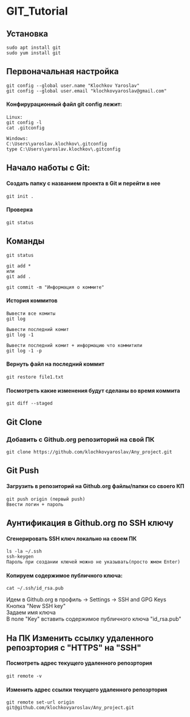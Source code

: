 # GIT_Tutorial

## Установка

```
sudo apt install git
sudo yum install git
```
## Первоначальная настройка

```
git config --global user.name "Klochkov Yaroslav"
git config --global user.email "klochkovyaroslav@gmail.com"
```
####  Конфирурационный файл git config лежит:

```
Linux:
git config -l
cat .gitconfig

Windows:
C:\Users\yaroslav.klochkov\.gitconfig
type C:\Users\yaroslav.klochkov\.gitconfig
```

## Начало наботы с Git:

#### Создать папку с названием проекта в Git и перейти в нее

```
git init .
```

#### Проверка

```
git status
```

## Команды

```
git status

git add *
или
git add .

git commit -m "Информация о коммите"
```

#### История коммитов

```
Вывести все комиты
git log

Вывести последний комит
git log -1

Вывести последний комит + информацию что коммитили
git log -1 -p
```

#### Вернуть файл на последний коммит

```
git restore file1.txt
```

#### Посмотреть какие изменения будут сделаны во время коммита

```
git diff --staged
```

## Git Clone
### Добавить с Github.org репозиторий на свой ПК

```
git clone https://github.com/klochkovyaroslav/Any_project.git
```


## Git Push
#### Загрузить в репозиторий на Github.org файлы/папки со своего КП

```
git push origin (первый push)
Ввести логин + пароль
```

## Аунтификация в Github.org по SSH ключу
#### Сгенерировать SSH ключ локально на своем ПК

```
ls -la ~/.ssh
ssh-keygen
Пароль при создании ключей можно не указывать(просто жмем Enter)
```

#### Копируем содержимое публичного ключа:
```
cat ~/.ssh/id_rsa.pub
```
Идем в Github.org в профиль -> Settings -> SSH and GPG Keys  
Кнопка "New SSH key"  
Задаем имя ключа  
В поле "Key" вставить содержимое публичного ключа "id_rsa.pub"  

## На ПК Изменить ссылку удаленного репозртория с "HTTPS" на "SSH"

#### Посмотреть адрес текущего удаленного репозртория

```
git remote -v
```

#### Изменить адрес ссылки текущего удаленного репозртория

```
git remote set-url origin git@github.com/klochkovyaroslav/Any_project.git
```

